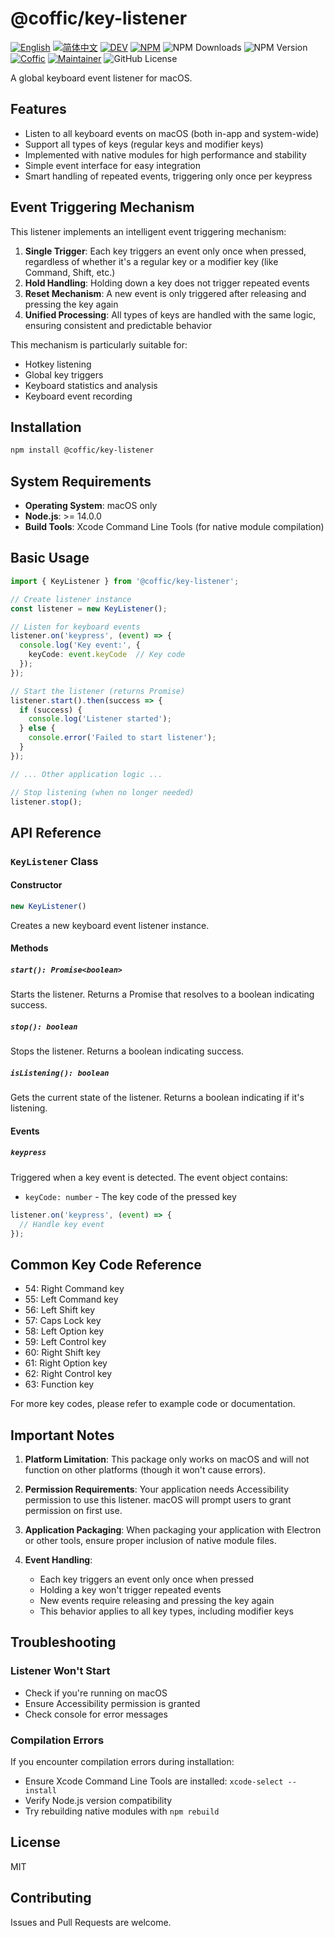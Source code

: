 # @coffic/key-listener

[![English](https://img.shields.io/badge/English-violet)](README.md)
[![简体中文](https://img.shields.io/badge/中文文档-gray)](README-zh.md)
[![DEV](https://img.shields.io/badge/DEV-gray)](README-dev.md)
[![NPM](https://img.shields.io/badge/NPM-orange)](https://www.npmjs.com/package/@coffic/key-listener)
![NPM Downloads](https://img.shields.io/npm/dm/%40coffic%2Fkey-listener)
![NPM Version](https://img.shields.io/npm/v/%40coffic%2Fkey-listener)
[![Coffic](https://img.shields.io/badge/Coffic-green)](https://coffic.cn)
[![Maintainer](https://img.shields.io/badge/Maintainer-blue)](https://github.com/nookery)
![GitHub License](https://img.shields.io/github/license/cofficlab/key-listner)


A global keyboard event listener for macOS.

## Features

- Listen to all keyboard events on macOS (both in-app and system-wide)
- Support all types of keys (regular keys and modifier keys)
- Implemented with native modules for high performance and stability
- Simple event interface for easy integration
- Smart handling of repeated events, triggering only once per keypress

## Event Triggering Mechanism

This listener implements an intelligent event triggering mechanism:

1. **Single Trigger**: Each key triggers an event only once when pressed, regardless of whether it's a regular key or a modifier key (like Command, Shift, etc.)
2. **Hold Handling**: Holding down a key does not trigger repeated events
3. **Reset Mechanism**: A new event is only triggered after releasing and pressing the key again
4. **Unified Processing**: All types of keys are handled with the same logic, ensuring consistent and predictable behavior

This mechanism is particularly suitable for:
- Hotkey listening
- Global key triggers
- Keyboard statistics and analysis
- Keyboard event recording

## Installation

```bash
npm install @coffic/key-listener
```

## System Requirements

- **Operating System**: macOS only
- **Node.js**: >= 14.0.0
- **Build Tools**: Xcode Command Line Tools (for native module compilation)

## Basic Usage

```typescript
import { KeyListener } from '@coffic/key-listener';

// Create listener instance
const listener = new KeyListener();

// Listen for keyboard events
listener.on('keypress', (event) => {
  console.log('Key event:', {
    keyCode: event.keyCode  // Key code
  });
});

// Start the listener (returns Promise)
listener.start().then(success => {
  if (success) {
    console.log('Listener started');
  } else {
    console.error('Failed to start listener');
  }
});

// ... Other application logic ...

// Stop listening (when no longer needed)
listener.stop();
```

## API Reference

### `KeyListener` Class

#### Constructor

```typescript
new KeyListener()
```

Creates a new keyboard event listener instance.

#### Methods

##### `start(): Promise<boolean>`

Starts the listener. Returns a Promise that resolves to a boolean indicating success.

##### `stop(): boolean`

Stops the listener. Returns a boolean indicating success.

##### `isListening(): boolean`

Gets the current state of the listener. Returns a boolean indicating if it's listening.

#### Events

##### `keypress`

Triggered when a key event is detected. The event object contains:

- `keyCode: number` - The key code of the pressed key

```typescript
listener.on('keypress', (event) => {
  // Handle key event
});
```

## Common Key Code Reference

- 54: Right Command key
- 55: Left Command key
- 56: Left Shift key
- 57: Caps Lock key
- 58: Left Option key
- 59: Left Control key
- 60: Right Shift key
- 61: Right Option key
- 62: Right Control key
- 63: Function key

For more key codes, please refer to example code or documentation.

## Important Notes

1. **Platform Limitation**: This package only works on macOS and will not function on other platforms (though it won't cause errors).

2. **Permission Requirements**: Your application needs Accessibility permission to use this listener. macOS will prompt users to grant permission on first use.

3. **Application Packaging**: When packaging your application with Electron or other tools, ensure proper inclusion of native module files.

4. **Event Handling**: 
   - Each key triggers an event only once when pressed
   - Holding a key won't trigger repeated events
   - New events require releasing and pressing the key again
   - This behavior applies to all key types, including modifier keys

## Troubleshooting

### Listener Won't Start

- Check if you're running on macOS
- Ensure Accessibility permission is granted
- Check console for error messages

### Compilation Errors

If you encounter compilation errors during installation:

- Ensure Xcode Command Line Tools are installed: `xcode-select --install`
- Verify Node.js version compatibility
- Try rebuilding native modules with `npm rebuild`

## License

MIT

## Contributing

Issues and Pull Requests are welcome.
